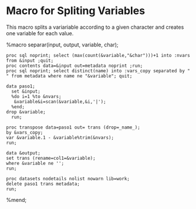 # Macro for Spliting Variables
This macro splits a variariable according to a given character and creates one variable for each value.

   %macro separar(input, output, variable, char);
  
  	proc sql noprint; select (max(count(&variable,"&char")))+1 into :nvars from &input ;quit;
  	proc contents data=&input out=metadata noprint ;run;
  	proc sql noprint; select distinct(name) into :vars_copy separated by " " from metadata where name ne "&variable"; quit;
  
  	data paso1;
      set &input;
      %do i=1 %to &nvars;
       &variable&i=scan(&variable,&i,'|');
      %end;
  	drop &variable;
      run;
  
  	proc transpose data=paso1 out= trans (drop=_name_); 
  	by &vars_copy;
  	var &variable.1 - &variable%trim(&nvars);
  	run;
  
  	data &output;
  	set trans (rename=col1=&variable);
  	where &variable ne '';
  	run;
  
  	proc datasets nodetails nolist nowarn lib=work;
  	delete paso1 trans metadata;
  	run;
  
  %mend;

